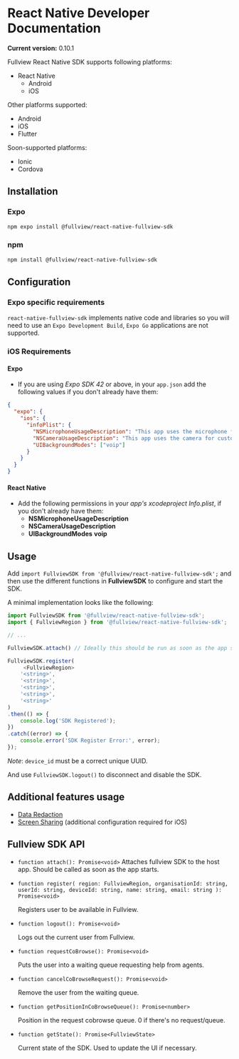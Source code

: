 # React Native Developer Documentation

**Current version:** 0.10.1

Fullview React Native SDK supports following platforms:

- React Native
  - Android
  - iOS

Other platforms supported:

  - Android
  - iOS
  - Flutter

Soon-supported platforms:

  - Ionic
  - Cordova

## Installation

### Expo

```sh
npm expo install @fullview/react-native-fullview-sdk
```

### npm

```sh
npm install @fullview/react-native-fullview-sdk
```


## Configuration

### Expo specific requirements

`react-native-fullview-sdk` implements native code and libraries so you will need to use an `Expo Development Build`, `Expo Go` applications are not supported.

### iOS Requirements

#### Expo 
- If you are using *Expo SDK 42* or above, in your `app.json` add the following values if you don't already have them:

```json
{
  "expo": {
    "ios": {
      "infoPlist": {
        "NSMicrophoneUsageDescription": "This app uses the microphone for customer support interactions",
        "NSCameraUsageDescription": "This app uses the camera for customer support interactions.",
        "UIBackgroundModes": ["voip"]
      }
    }
  }
}

```

#### React Native
- Add the following permissions in your *app's xcodeproject Info.plist*, if you don't already have them:
	- **NSMicrophoneUsageDescription**
	- **NSCameraUsageDescription**
	- **UIBackgroundModes** **voip**


## Usage

Add `import FullviewSDK from '@fullview/react-native-fullview-sdk';` and then use the different functions in **FullviewSDK** to configure and start the SDK.

A minimal implementation looks like the following:

```js
import FullviewSDK from '@fullview/react-native-fullview-sdk';
import { FullviewRegion } from '@fullview/react-native-fullview-sdk';

// ...

FullviewSDK.attach() // Ideally this should be run as soon as the app starts.

FullviewSDK.register(
	 <FullviewRegion>
    '<string>', 
    '<string>', 
    '<string>', 
    '<string>', 
    '<string>'
)
.then(() => {
    console.log('SDK Registered');
})
.catch((error) => {
    console.error('SDK Register Error:', error);
});
```

*Note*: `device_id` must be a correct unique UUID. 

And use `FullviewSDK.logout()` to disconnect and disable the SDK.
 
## Additional features usage
- [Data Redaction](data_redaction.md)
- [Screen Sharing](screen_share.md) (additional configuration required for iOS)


## Fullview SDK API

- `function attach(): Promise<void>`
   Attaches fullview SDK to the host app. Should be called as soon as the app starts.

- `function register(
    region: FullviewRegion,
    organisationId: string,
    userId: string,
    deviceId: string,
    name: string,
    email: string
  ): Promise<void>`

	Registers user to be available in Fullview.

- `function logout(): Promise<void>`

	Logs out the current user from Fullview.

- `function requestCoBrowse(): Promise<void>`

	Puts the user into a waiting queue requesting help from agents.

- `function cancelCoBrowseRequest(): Promise<void>`

	Remove the user from the waiting queue.

- `function getPositionInCoBrowseQueue(): Promise<number>`

	Position in the request cobrowse queue. 0 if there's no request/queue.

- `function getState(): Promise<FullviewState>`

	Current state of the SDK. Used to update the UI if necessary.
